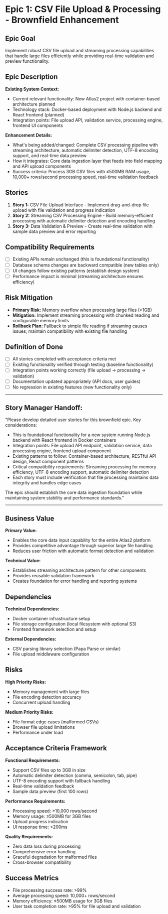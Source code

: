 # Epic 1: CSV File Upload & Processing - Brownfield Enhancement

## Epic Goal

Implement robust CSV file upload and streaming processing capabilities that handle large files efficiently while providing real-time validation and preview functionality.

## Epic Description

**Existing System Context:**
- Current relevant functionality: New Atlas2 project with container-based architecture planned
- Technology stack: Docker-based deployment with Node.js backend and React frontend (planned)
- Integration points: File upload API, validation service, processing engine, frontend UI components

**Enhancement Details:**
- What's being added/changed: Complete CSV processing pipeline with streaming architecture, automatic delimiter detection, UTF-8 encoding support, and real-time data preview
- How it integrates: Core data ingestion layer that feeds into field mapping and API upload components
- Success criteria: Process 3GB CSV files with ≤500MB RAM usage, 10,000+ rows/second processing speed, real-time validation feedback

## Stories

1. **Story 1:** CSV File Upload Interface - Implement drag-and-drop file upload with file validation and progress indication
2. **Story 2:** Streaming CSV Processing Engine - Build memory-efficient processing with automatic delimiter detection and encoding handling
3. **Story 3:** Data Validation & Preview - Create real-time validation with sample data preview and error reporting

## Compatibility Requirements

- [ ] Existing APIs remain unchanged (this is foundational functionality)
- [ ] Database schema changes are backward compatible (new tables only)
- [ ] UI changes follow existing patterns (establish design system)
- [ ] Performance impact is minimal (streaming architecture ensures efficiency)

## Risk Mitigation

- **Primary Risk:** Memory overflow when processing large files (>1GB)
- **Mitigation:** Implement streaming processing with chunked reading and configurable memory limits
- **Rollback Plan:** Fallback to simple file reading if streaming causes issues; maintain compatibility with existing file handling

## Definition of Done

- [ ] All stories completed with acceptance criteria met
- [ ] Existing functionality verified through testing (baseline functionality)
- [ ] Integration points working correctly (file upload → processing → validation)
- [ ] Documentation updated appropriately (API docs, user guides)
- [ ] No regression in existing features (new functionality only)

---

## Story Manager Handoff:

"Please develop detailed user stories for this brownfield epic. Key considerations:

- This is foundational functionality for a new system running Node.js backend with React frontend in Docker containers
- Integration points: File upload API endpoint, validation service, data processing engine, frontend upload component
- Existing patterns to follow: Container-based architecture, RESTful API design, React component patterns
- Critical compatibility requirements: Streaming processing for memory efficiency, UTF-8 encoding support, automatic delimiter detection
- Each story must include verification that file processing maintains data integrity and handles edge cases

The epic should establish the core data ingestion foundation while maintaining system stability and performance standards."

---

## Business Value

**Primary Value:**
- Enables the core data input capability for the entire Atlas2 platform
- Provides competitive advantage through superior large file handling
- Reduces user friction with automatic format detection and validation

**Technical Value:**
- Establishes streaming architecture pattern for other components
- Provides reusable validation framework
- Creates foundation for error handling and reporting systems

## Dependencies

**Technical Dependencies:**
- Docker container infrastructure setup
- File storage configuration (local filesystem with optional S3)
- Frontend framework selection and setup

**External Dependencies:**
- CSV parsing library selection (Papa Parse or similar)
- File upload middleware configuration

## Risks

**High Priority Risks:**
- Memory management with large files
- File encoding detection accuracy
- Concurrent upload handling

**Medium Priority Risks:**
- File format edge cases (malformed CSVs)
- Browser file upload limitations
- Performance under load

## Acceptance Criteria Framework

**Functional Requirements:**
- Support CSV files up to 3GB in size
- Automatic delimiter detection (comma, semicolon, tab, pipe)
- UTF-8 encoding support with fallback handling
- Real-time validation feedback
- Sample data preview (first 100 rows)

**Performance Requirements:**
- Processing speed: ≥10,000 rows/second
- Memory usage: ≤500MB for 3GB files
- Upload progress indication
- UI response time: <200ms

**Quality Requirements:**
- Zero data loss during processing
- Comprehensive error handling
- Graceful degradation for malformed files
- Cross-browser compatibility

## Success Metrics

- File processing success rate: >99%
- Average processing speed: 10,000+ rows/second
- Memory efficiency: ≤500MB usage for 3GB files
- User task completion rate: >95% for file upload and validation